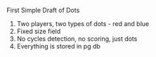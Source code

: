 First Simple Draft of Dots
1. Two players, two types of dots - red and blue
2. Fixed size field
3. No cycles detection, no scoring, just dots
4. Everything is stored in pg db